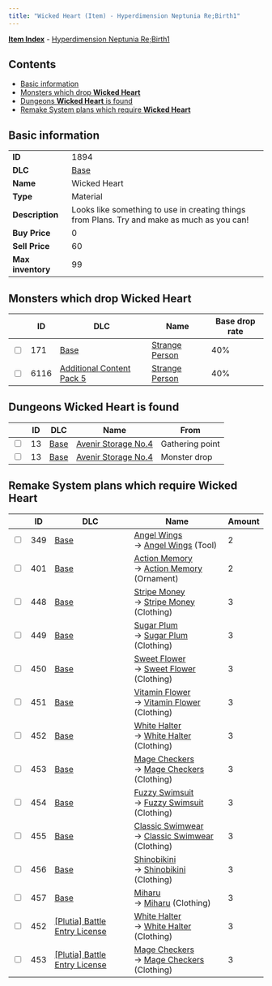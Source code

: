 ```yaml
---
title: "Wicked Heart (Item) - Hyperdimension Neptunia Re;Birth1"
---
```


[**Item Index**](/neptunia/rb1/item/index.html) - [Hyperdimension Neptunia Re;Birth1](/neptunia/rb1)

## Contents

- [Basic information](#basic-information)
- [Monsters which drop **Wicked Heart**](#monsters-which-drop-wicked-heart)
- [Dungeons **Wicked Heart** is found](#dungeons-wicked-heart-is-found)
- [Remake System plans which require **Wicked Heart**](#remake-system-plans-which-require-wicked-heart)

## Basic information

|   |   |
| -- | -- |
| **ID** | 1894 |
| **DLC** | [Base](/neptunia/rb1/dlc/1-base.html) |
| **Name** | Wicked Heart |
| **Type** | Material |
| **Description** | Looks like something to use in creating things from Plans. Try and make as much as you can! |
| **Buy Price** | 0 |
| **Sell Price** | 60 |
| **Max inventory** | 99 |

## Monsters which drop **Wicked Heart**

|    | ID | DLC | Name | Base drop rate |
| -- | -- | --- | ---- | -------------- |
| <input type="checkbox" id="rb1-monster-1-171" class="trackbox" /> | 171 | [Base](/neptunia/rb1/dlc/1-base.html) | [Strange Person](/neptunia/rb1/monster/1-171-strange-person.html) | 40% |
| <input type="checkbox" id="rb1-monster-14-6116" class="trackbox" /> | 6116 | [Additional Content Pack 5](/neptunia/rb1/dlc/14-pack5.html) | [Strange Person](/neptunia/rb1/monster/14-6116-strange-person.html) | 40% |

## Dungeons **Wicked Heart** is found

|    | ID | DLC | Name | From |
| -- | -- | --- | ---- | ---- |
| <input type="checkbox" id="rb1-dungeon-1-13" class="trackbox" /> | 13 | [Base](/neptunia/rb1/dlc/1-base.html) | [Avenir Storage No.4](/neptunia/rb1/dungeon/1-13-avenir-storage-no-4.html) | Gathering point |
| <input type="checkbox" id="rb1-dungeon-1-13" class="trackbox" /> | 13 | [Base](/neptunia/rb1/dlc/1-base.html) | [Avenir Storage No.4](/neptunia/rb1/dungeon/1-13-avenir-storage-no-4.html) | Monster drop |

## Remake System plans which require **Wicked Heart**

|    | ID | DLC | Name | Amount |
| -- | -- | --- | ---- | ------ |
| <input type="checkbox" id="rb1-remake-1-349" class="trackbox" /> | 349 | [Base](/neptunia/rb1/dlc/1-base.html) | [Angel Wings](/neptunia/rb1/remake/1-349-angel-wings.html)<br />→ [Angel Wings](/neptunia/rb1/item/1-42-angel-wings.html) (Tool) | 2 |
| <input type="checkbox" id="rb1-remake-1-401" class="trackbox" /> | 401 | [Base](/neptunia/rb1/dlc/1-base.html) | [Action Memory](/neptunia/rb1/remake/1-401-action-memory.html)<br />→ [Action Memory](/neptunia/rb1/item/1-2727-action-memory.html) (Ornament) | 2 |
| <input type="checkbox" id="rb1-remake-1-448" class="trackbox" /> | 448 | [Base](/neptunia/rb1/dlc/1-base.html) | [Stripe Money](/neptunia/rb1/remake/1-448-stripe-money.html)<br />→ [Stripe Money](/neptunia/rb1/item/1-2872-stripe-money.html) (Clothing) | 3 |
| <input type="checkbox" id="rb1-remake-1-449" class="trackbox" /> | 449 | [Base](/neptunia/rb1/dlc/1-base.html) | [Sugar Plum](/neptunia/rb1/remake/1-449-sugar-plum.html)<br />→ [Sugar Plum](/neptunia/rb1/item/1-2888-sugar-plum.html) (Clothing) | 3 |
| <input type="checkbox" id="rb1-remake-1-450" class="trackbox" /> | 450 | [Base](/neptunia/rb1/dlc/1-base.html) | [Sweet Flower](/neptunia/rb1/remake/1-450-sweet-flower.html)<br />→ [Sweet Flower](/neptunia/rb1/item/1-2896-sweet-flower.html) (Clothing) | 3 |
| <input type="checkbox" id="rb1-remake-1-451" class="trackbox" /> | 451 | [Base](/neptunia/rb1/dlc/1-base.html) | [Vitamin Flower](/neptunia/rb1/remake/1-451-vitamin-flower.html)<br />→ [Vitamin Flower](/neptunia/rb1/item/1-2904-vitamin-flower.html) (Clothing) | 3 |
| <input type="checkbox" id="rb1-remake-1-452" class="trackbox" /> | 452 | [Base](/neptunia/rb1/dlc/1-base.html) | [White Halter](/neptunia/rb1/remake/1-452-white-halter.html)<br />→ [White Halter](/neptunia/rb1/item/1-2918-white-halter.html) (Clothing) | 3 |
| <input type="checkbox" id="rb1-remake-1-453" class="trackbox" /> | 453 | [Base](/neptunia/rb1/dlc/1-base.html) | [Mage Checkers](/neptunia/rb1/remake/1-453-mage-checkers.html)<br />→ [Mage Checkers](/neptunia/rb1/item/1-2925-mage-checkers.html) (Clothing) | 3 |
| <input type="checkbox" id="rb1-remake-1-454" class="trackbox" /> | 454 | [Base](/neptunia/rb1/dlc/1-base.html) | [Fuzzy Swimsuit](/neptunia/rb1/remake/1-454-fuzzy-swimsuit.html)<br />→ [Fuzzy Swimsuit](/neptunia/rb1/item/1-2932-fuzzy-swimsuit.html) (Clothing) | 3 |
| <input type="checkbox" id="rb1-remake-1-455" class="trackbox" /> | 455 | [Base](/neptunia/rb1/dlc/1-base.html) | [Classic Swimwear](/neptunia/rb1/remake/1-455-classic-swimwear.html)<br />→ [Classic Swimwear](/neptunia/rb1/item/1-2939-classic-swimwear.html) (Clothing) | 3 |
| <input type="checkbox" id="rb1-remake-1-456" class="trackbox" /> | 456 | [Base](/neptunia/rb1/dlc/1-base.html) | [Shinobikini](/neptunia/rb1/remake/1-456-shinobikini.html)<br />→ [Shinobikini](/neptunia/rb1/item/1-2946-shinobikini.html) (Clothing) | 3 |
| <input type="checkbox" id="rb1-remake-1-457" class="trackbox" /> | 457 | [Base](/neptunia/rb1/dlc/1-base.html) | [Miharu](/neptunia/rb1/remake/1-457-miharu.html)<br />→ [Miharu](/neptunia/rb1/item/1-2953-miharu.html) (Clothing) | 3 |
| <input type="checkbox" id="rb1-remake-7-452" class="trackbox" /> | 452 | [[Plutia] Battle Entry License](/neptunia/rb1/dlc/7-plutia.html) | [White Halter](/neptunia/rb1/remake/7-452-white-halter.html)<br />→ [White Halter](/neptunia/rb1/item/1-2918-white-halter.html) (Clothing) | 3 |
| <input type="checkbox" id="rb1-remake-7-453" class="trackbox" /> | 453 | [[Plutia] Battle Entry License](/neptunia/rb1/dlc/7-plutia.html) | [Mage Checkers](/neptunia/rb1/remake/7-453-mage-checkers.html)<br />→ [Mage Checkers](/neptunia/rb1/item/1-2925-mage-checkers.html) (Clothing) | 3 |